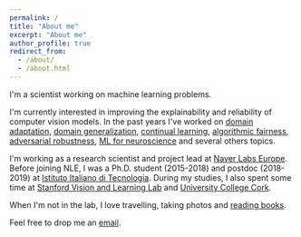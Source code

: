 ```yaml
---
permalink: /
title: "About me"
excerpt: "About me"
author_profile: true
redirect_from: 
  - /about/
  - /about.html
---
```


I'm a scientist working on machine learning problems.

I'm currently interested in improving the explainability and reliability of computer vision models. In the past years I've worked on 
[domain adaptation](https://openaccess.thecvf.com/content_cvpr_2018/papers/Volpi_Adversarial_Feature_Augmentation_CVPR_2018_paper.pdf), [domain generalization](https://proceedings.neurips.cc/paper_files/paper/2018/file/1d94108e907bb8311d8802b48fd54b4a-Paper.pdf),  [continual learning](https://openaccess.thecvf.com/content/CVPR2022/papers/Volpi_On_the_Road_to_Online_Adaptation_for_Semantic_Image_Segmentation_CVPR_2022_paper.pdf), [algorithmic fairness](https://openaccess.thecvf.com/content/CVPR2021W/LLID/papers/Ragonesi_Learning_Unbiased_Representations_via_Mutual_Information_Backpropagation_CVPRW_2021_paper.pdf), [adversarial robustness](https://proceedings.neurips.cc/paper_files/paper/2022/file/5434a6b40f8f65488e722bc33d796c8b-Paper-Conference.pdf), [ML for neuroscience](https://www.nature.com/articles/s41598-020-73691-z) and several others topics.

I'm working as a research scientist and project lead at [Naver Labs Europe](https://europe.naverlabs.com/). Before joining NLE, I was a Ph.D. student (2015-2018) and postdoc (2018-2019) at [Istituto Italiano di Tecnologia](https://www.iit.it). During my studies, I also spent some time at [Stanford Vision and Learning Lab](http://svl.stanford.edu/) and [University College Cork](https://www.ucc.ie/en/).

When I'm not in the lab, I love travelling, taking photos and [reading books](https://www.goodreads.com/user/show/43115920-riccardo-volpi).

Feel free to drop me an [email](mailto:rvolpi@hey.com).

